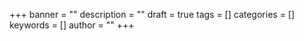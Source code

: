 +++
banner = ""
description = ""
draft = true
tags = []
categories = []
keywords = []
author = ""
+++
